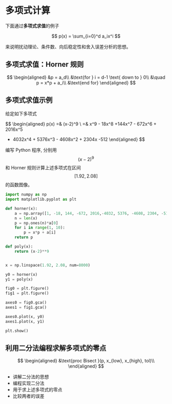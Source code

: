 # 多项式计算

下面通过**多项式求值**的例子

$$
p(x) = \sum_{i=0}^d a_ix^i
$$

来说明扰动理论、条件数、向后稳定性和舍入误差分析的思想。

## 多项式求值：Horner 规则

$$ 
\begin{aligned}
&p = a_d\\
&\text{for } i = d-1 \text{ down  to } 0\\
&\quad p = x*p + a_i\\
&\text{end for}
\end{aligned}
$$


## 多项式求值示例


给定如下多项式

$$
\begin{aligned}
p(x) =& (x-2)^9 \\
=& x^9 - 18x^8 +144x^7 - 672x^6 + 2016x^5 
- 4032x^4 + 5376x^3 - 4608x^2 + 2304x -512
\end{aligned}
$$

编写 Python 程序, 分别用 $$(x-2)^9$$ 和 Horner 规则计算上述多项式在区间 $$[1.92,
2.08]$$ 的函数图像。 

```python
import numpy as np
import matplotlib.pyplot as plt

def horner(x):
    a = np.array([1, -18, 144, -672, 2016,-4032, 5376, -4608, 2304, -512],dtype=np.float)
    n = len(x)
    p = np.ones(n)*a[0]
    for i in range(1, 10):
        p = x*p + a[i]
    return p

def poly(x):
    return (x-2)**9


x = np.linspace(1.92, 2.08, num=8000)

y0 = horner(x)
y1 = poly(x)

fig0 = plt.figure()
fig1 = plt.figure()

axes0 = fig0.gca()
axes1 = fig1.gca()

axes0.plot(x, y0)
axes1.plot(x, y1)

plt.show()
```


## 利用二分法编程求解多项式的零点

$$
\begin{aligned}
&\text{proc Bisect }(p, x_{low}, x_{high}, tol)\\
\end{aligned}
$$

* 讲解二分法的思想
* 编程实现二分法
* 用于求上述多项式的零点
* 比较两者的误差

